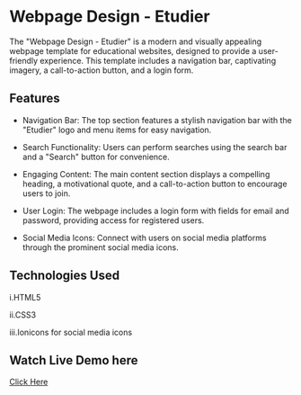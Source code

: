 # Webpage Design - Etudier

The "Webpage Design - Etudier" is a modern and visually appealing webpage template for educational websites, designed to provide a user-friendly experience. This template includes a navigation bar, captivating imagery, a call-to-action button, and a login form.

## Features

- Navigation Bar: The top section features a stylish navigation bar with the "Etudier" logo and menu items for easy navigation.

- Search Functionality: Users can perform searches using the search bar and a "Search" button for convenience.

- Engaging Content: The main content section displays a compelling heading, a motivational quote, and a call-to-action button to encourage users to join.

- User Login: The webpage includes a login form with fields for email and password, providing access for registered users.

- Social Media Icons: Connect with users on social media platforms through the prominent social media icons.

## Technologies Used

i.HTML5

ii.CSS3

iii.Ionicons for social media icons

## Watch Live Demo here
[Click Here](https://uharika77.github.io/login-page/)

